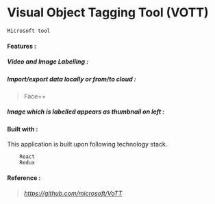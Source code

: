 # Visual Object Tagging Tool (VOTT)
```
Microsoft tool
```
#### Features : 
##### Video and Image Labelling : 
> 
##### Import/export data locally or from/to cloud :
> Face++
##### Image which is labelled appears as thumbnail on left :
> 

#### Built with :
This application is built upon following technology stack.
```
    React
    Redux
```

#### Reference : 
> _https://github.com/microsoft/VoTT_